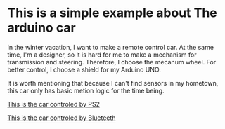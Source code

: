 # This is a simple example about The arduino car

In the winter vacation, I want to make a remote control car. At the same time, I'm a designer, so it is hard for me to make a mechanism for transmission and steering. Therefore, I choose the mecanum wheel. For better control, I choose a shield for my Arduino UNO.  

It is worth mentioning that because I can't find sensors in my hometown, this car only has basic metion logic for the time being.  

[This is the car controled by PS2]()  

[This is the car controled by Blueteeth]()

